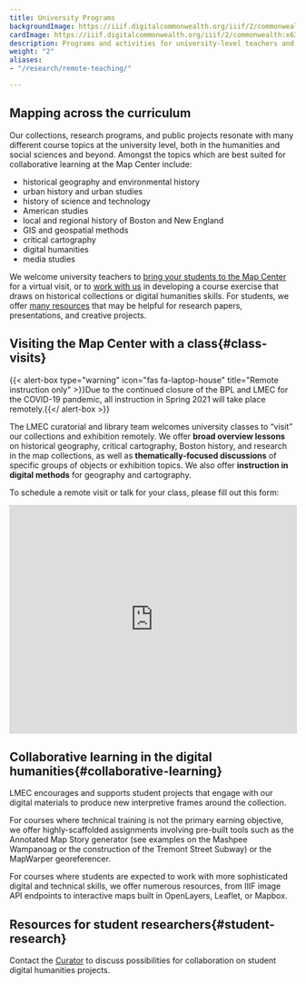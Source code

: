 ```yaml
---
title: University Programs
backgroundImage: https://iiif.digitalcommonwealth.org/iiif/2/commonwealth:3f463248b/2539,2014,3647,1198/,1200/0/default.jpg
cardImage: https://iiif.digitalcommonwealth.org/iiif/2/commonwealth:x633f9536/5059,2047,4782,3064/400,/0/default.jpg
description: Programs and activities for university-level teachers and students
weight: "2"
aliases:
- "/research/remote-teaching/"

---
```

## Mapping across the curriculum

Our collections, research programs, and public projects resonate with many different course topics at the university level, both in the humanities and social sciences and beyond. Amongst the topics which are best suited for collaborative learning at the Map Center include:

* historical geography and environmental history
* urban history and urban studies
* history of science and technology
* American studies
* local and regional history of Boston and New England
* GIS and geospatial methods
* critical cartography
* digital humanities
* media studies

We welcome university teachers to [bring your students to the Map Center](#class-visits) for a virtual visit, or to [work with us](#collaborative-learning) in developing a course exercise that draws on historical collections or digital humanities skills. For students, we offer [many resources](#student-research) that may be helpful for research papers, presentations, and creative projects. 

## Visiting the Map Center with a class{#class-visits}

{{< alert-box type="warning" icon="fas fa-laptop-house" title="Remote instruction only" >}}Due to the continued closure of the BPL and LMEC for the COVID-19 pandemic, all instruction in Spring 2021 will take place remotely.{{</ alert-box >}}

The LMEC curatorial and library team welcomes university classes to “visit” our collections and exhibition remotely. We offer **broad overview lessons** on historical geography, critical cartography, Boston history, and research in the map collections, as well as **thematically-focused discussions** of specific groups of objects or exhibition topics. We also offer **instruction in digital methods** for geography and cartography. 

To schedule a remote visit or talk for your class, please fill out this form:

<iframe class="airtable-embed" src="https://airtable.com/embed/shrO33Vhxfxs0SdOH?backgroundColor=gray" frameborder="0" onmousewheel="" width="100%" height="400" style="background: transparent; border: 1px solid #ccc;"></iframe>

## Collaborative learning in the digital humanities{#collaborative-learning}

LMEC encourages and supports student projects that engage with our digital materials to produce new interpretive frames around the collection.

For courses where technical training is not the primary earning objective, we offer highly-scaffolded assignments involving pre-built tools such as the Annotated Map Story generator (see examples on the Mashpee Wampanoag or the construction of the Tremont Street Subway) or the MapWarper georeferencer.

For courses where students are expected to work with more sophisticated digital and technical skills, we offer numerous resources, from IIIF image API endpoints to interactive maps built in OpenLayers, Leaflet, or Mapbox.

## Resources for student researchers{#student-research}

Contact the [Curator](/about/people/garrett-nelson) to discuss possibilities for collaboration on student digital humanities projects.